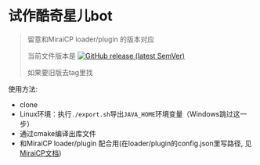 # 试作酷奇星儿bot
> 留意和MiraiCP loader/plugin 的版本对应
> 
> 当前文件版本是 [![GitHub release (latest SemVer)](https://img.shields.io/github/v/release/Nambers/MiraiCP?include_prereleases)](https://github.com/Nambers/MiraiCP/releases/) 
> 
> 如果要旧版去tag里找

使用方法:
- clone
- Linux环境：执行`./export.sh`导出`JAVA_HOME`环境变量（Windows跳过这一步）
- 通过cmake编译出库文件
- 和MiraiCP loader/plugin 配合用(在loader/plugin的config.json里写路径, 见[MiraiCP文档](https://github.com/Nambers/MiraiCP/blob/main/README.md#32-%E5%90%AF%E5%8A%A8sdk))
